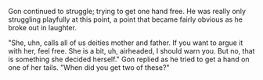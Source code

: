 Gon continued to struggle; trying to get one hand free. He was really only struggling playfully at this point, a point that became fairly obvious as he broke out in laughter.

"She, uhn, calls all of us deities mother and father. If you want to argue it with her, feel free. She is a bit, uh, airheaded, I should warn you. But no, that is something she decided herself." Gon replied as he tried to get a hand on one of her tails. "When did you get two of these?"